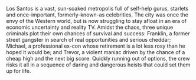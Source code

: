 Los Santos is a vast, sun-soaked metropolis full of self-help gurus, starlets and once-important, formerly-known-as celebrities. The city was once the envy of the Western world, but is now struggling to stay afloat in an era of economic uncertainty and reality TV. Amidst the chaos, three unique criminals plot their own chances of survival and success: Franklin, a former street gangster in search of real opportunities and serious cheddar; Michael, a professional ex-con whose retirement is a lot less rosy than he hoped it would be; and Trevor, a violent maniac driven by the chance of a cheap high and the next big score. Quickly running out of options, the crew risks it all in a sequence of daring and dangerous heists that could set them up for life. 
